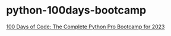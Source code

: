 # python-100days-bootcamp

[100 Days of Code: The Complete Python Pro Bootcamp for 2023](https://www.udemy.com/course/100-days-of-code/)
